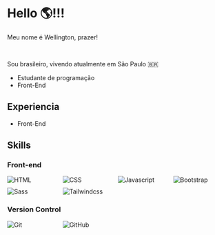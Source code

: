 #  Hello 🌎!!!

Meu nome é Wellington, prazer!

<br />

Sou brasileiro, vivendo atualmente em São Paulo 🇧🇷

- Estudante de programação
- Front-End

## Experiencia
- Front-End
## Skills

### Front-end
<div style="display: grid; grid-template-columns: repeat(4, 1fr); gap: 10px;">
  <img src="https://img.shields.io/badge/HTML-E34F26?logo=html5&logoColor=white" alt="HTML"/>
  <img src="https://img.shields.io/badge/CSS3-1572B6?logo=css3&logoColor=white" alt="CSS"/>
  <img src="https://img.shields.io/badge/Javascript-F7DF1E?logo=javascript&logoColor=white" alt="Javascript"/>
  <img src="https://img.shields.io/badge/Bootstrap-7952B3?logo=bootstrap&logoColor=white" alt="Bootstrap"/>
  <img src="https://img.shields.io/badge/Sass-CC6699?logo=sass&logoColor=white" alt="Sass"/>
  <img src="https://img.shields.io/badge/TailwindCSS-06B6D4?logo=tailwindcss&logoColor=white" alt="Tailwindcss"/>
</div>

### Version Control
<div style="display: grid; grid-template-columns: repeat(4, 1fr); gap: 10px;">
  <img src="https://img.shields.io/badge/Git-F05032?logo=git&logoColor=white" alt="Git"/>
  <img src="https://img.shields.io/badge/GitHub-181717?logo=github&logoColor=white" alt="GitHub"/>
</div>
